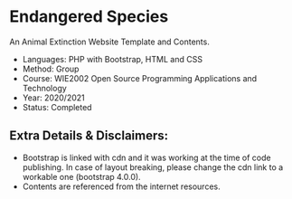 # Endangered Species
An Animal Extinction Website Template and Contents.

- Languages: PHP with Bootstrap, HTML and CSS
- Method: Group
- Course: WIE2002 Open Source Programming Applications and Technology
- Year: 2020/2021
- Status: Completed

## Extra Details & Disclaimers:
- Bootstrap is linked with cdn and it was working at the time of code publishing. In case of layout breaking, please change the cdn link to a workable one (bootstrap 4.0.0).
- Contents are referenced from the internet resources.
